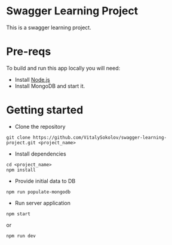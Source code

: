 # Swagger Learning Project

This is a swagger learning project.

# Pre-reqs
To build and run this app locally you will need:
- Install [Node.js](https://nodejs.org/en/)
- Install MongoDB and start it.

# Getting started
- Clone the repository
```
git clone https://github.com/VitalySokolov/swagger-learning-project.git <project_name>
```
- Install dependencies
```
cd <project_name>
npm install
```

- Provide initial data to DB
```
npm run populate-mongodb
```
 
- Run server application
```
npm start
```
or
```
npm run dev
```
